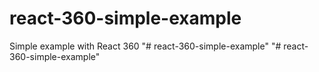 # react-360-simple-example
Simple example with React 360
"# react-360-simple-example" 
"# react-360-simple-example" 
